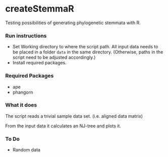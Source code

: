 # createStemmaR

Testing possibilities of generating phylogenetic stemmata with R.


### Run instructions

- Set Working directory to where the script path. All input data needs to be placed in a folder `data` in the same directory. (Otherwise, paths in the script need to be adjusted accordingly.)
- Install required packages.


### Required Packages

- ape
- phangorn


### What it does

The script reads a trivial sample data set. (i.e. aligned data matrix)

From the input data it calculates an NJ-tree and plots it.


### To Do

- Random data

